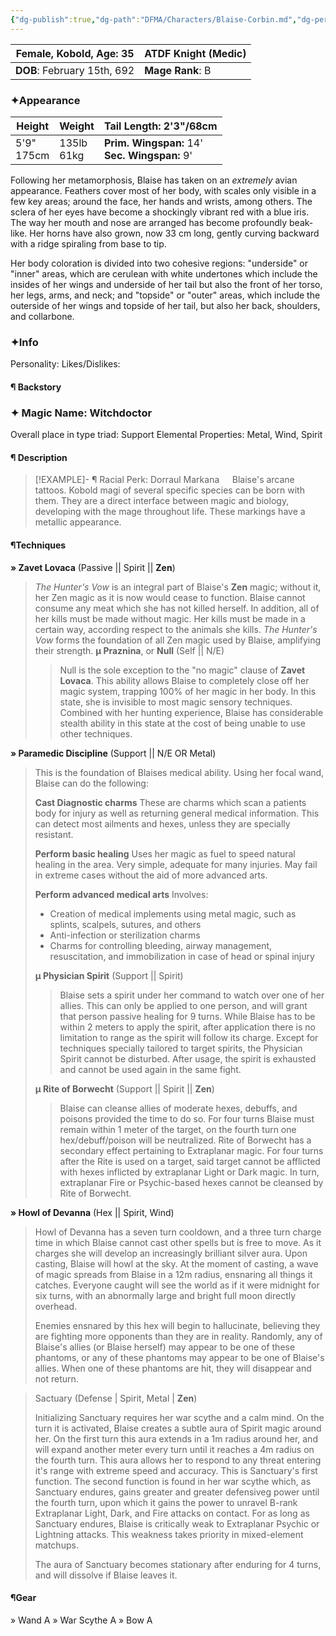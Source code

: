 ```yaml
---
{"dg-publish":true,"dg-path":"DFMA/Characters/Blaise-Corbin.md","dg-permalink":"DFMA/Characters/Blaise-Corbin","permalink":"/DFMA/Characters/Blaise-Corbin/"}
---
```



| **Female, Kobold, Age**: 35<br> | **ATDF Knight** (Medic) |
| ------------------------------- | ----------------------- |
| **DOB**: February 15th, 692     | **Mage Rank**: B        |
### ✦Appearance 

| **Height**    | **Weight**    | **Tail Length:** 2'3"/68cm                       |
| ------------- | ------------- | ------------------------------------------------ |
| 5'9"<br>175cm | 135lb<br>61kg | **Prim. Wingspan:** 14'<br>**Sec. Wingspan:** 9' |

Following her metamorphosis, Blaise has taken on an *extremely* avian appearance. Feathers cover most of her body, with scales only visible in a few key areas; around the face, her hands and wrists, among others. The sclera of her eyes have become a shockingly vibrant red with a blue iris. 
The way her mouth and nose are arranged has become profoundly beak-like. Her horns have also grown, now 33 cm long, gently curving backward with a ridge spiraling from base to tip.

Her body coloration is divided into two cohesive regions: "underside" or "inner" areas, which are cerulean with white undertones which include the insides of her wings and underside of her tail but also the front of her torso, her legs, arms, and neck; and "topside" or "outer" areas, which include the outerside of her wings and topside of her tail, but also her back, shoulders, and collarbone.
### ✦Info

Personality: 
Likes/Dislikes:

#### ¶ Backstory





### ✦ Magic Name: Witchdoctor
Overall place in type triad: Support
Elemental Properties: Metal, Wind, Spirit
#### ¶ Description

> [!EXAMPLE]- ¶ Racial Perk: Dorraul Markana
> $\quad$Blaise's arcane tattoos. Kobold magi of several specific species can be born with them. They are a direct interface between magic and biology, developing with the mage throughout life. These markings have a metallic appearance.


#### ¶Techniques
**» Zavet Lovaca** (Passive || Spirit || **Zen**)
> *The Hunter's Vow* is an integral part of Blaise's **Zen** magic; without it, her Zen magic as it is now would cease to function.
> Blaise cannot consume any meat which she has not killed herself. In addition, all of her kills must be made without magic. Her kills must be made in a certain way, according respect to the animals she kills.
> *The Hunter's Vow* forms the foundation of all Zen magic used by Blaise, amplifying their strength.
> **µ Praznina**, or **Null** (Self || N/E)
>> Null is the sole exception to the "no magic" clause of **Zavet Lovaca**. This ability allows Blaise to completely close off her magic system, trapping 100% of her magic in her body. In this state, she is invisible to most magic sensory techniques. Combined with her hunting experience, Blaise has considerable stealth ability in this state at the cost of being unable to use other techniques.

**» Paramedic Discipline** (Support || N/E OR Metal)
> This is the foundation of Blaises medical ability.
> Using her focal wand, Blaise can do the following:
> 
> **Cast Diagnostic charms**
> These are charms which scan a patients body for injury as well as returning general medical information. This can detect most ailments and hexes, unless they are specially resistant.
> 
> **Perform basic healing**
> Uses her magic as fuel to speed natural healing in the area. Very simple, adequate for many injuries. May fail in extreme cases without the aid of more advanced arts.
> 
> **Perform advanced medical arts**
> Involves:
> - Creation of medical implements using metal magic, such as splints, scalpels, sutures, and others
> - Anti-infection or sterilization charms
> - Charms for controlling bleeding, airway management, resuscitation, and immobilization in case of head or spinal injury
>   
> **µ Physician Spirit** (Support || Spirit)
>> Blaise sets a spirit under her command to watch over one of her allies. This can only be applied to one person, and will grant that person passive healing for 9 turns. While Blaise has to be within 2 meters to apply the spirit, after application there is no limitation to range as the spirit will follow its charge. 
>> Except for techniques specially tailored to target spirits, the Physician Spirit cannot be disturbed. After usage, the spirit is exhausted and cannot be used again in the same fight.
>
> **µ Rite of Borwecht** (Support || Spirit || **Zen**)
>> Blaise can cleanse allies of moderate hexes, debuffs, and poisons provided the time to do so. For four turns Blaise must remain within 1 meter of the target, on the fourth turn one hex/debuff/poison will be neutralized.
>> Rite of Borwecht has a secondary effect pertaining to Extraplanar magic. For four turns after the Rite is used on a target, said target cannot be afflicted with hexes inflicted by extraplanar Light or Dark magic. In turn, extraplanar Fire or Psychic-based hexes cannot be cleansed by Rite of Borwecht.

**» Howl of Devanna** (Hex || Spirit, Wind)
> Howl of Devanna has a seven turn cooldown, and a three turn charge time in which Blaise cannot cast other spells but is free to move. As it charges she will develop an increasingly brilliant silver aura.
> Upon casting, Blaise will howl at the sky. At the moment of casting, a wave of magic spreads from Blaise in a 12m radius, ensnaring all things it catches. Everyone caught will see the world as if it were midnight for six turns, with an abnormally large and bright full moon directly overhead.
> 
> Enemies ensnared by this hex will begin to hallucinate, believing they are fighting more opponents than they are in reality. Randomly, any of Blaise's allies (or Blaise herself) may appear to be one of these phantoms, or any of these phantoms may appear to be one of Blaise's allies. When one of these phantoms are hit, they will disappear and not return.

> Sactuary (Defense | Spirit, Metal | **Zen**)
> 
> Initializing Sanctuary requires her war scythe and a calm mind. On the turn it is activated, Blaise creates a subtle aura of Spirit magic around her. On the first turn this aura extends in a 1m radius around her, and will expand another meter every turn until it reaches a 4m radius on the fourth turn. This aura allows her to respond to any threat entering it's range with extreme speed and accuracy. This is Sanctuary's first function.
> The second function is found in her war scythe which, as Sanctuary endures, gains greater and greater defensiveg power until the fourth turn, upon which it gains the power to unravel B-rank Extraplanar Light, Dark, and Fire attacks on contact. For as long as Sanctuary endures, Blaise is critically weak to Extraplanar Psychic or Lightning attacks. This weakness takes priority in mixed-element matchups.
> 
> The aura of Sanctuary becomes stationary after enduring for 4 turns, and will dissolve if Blaise leaves it.


#### ¶Gear
» Wand
	A
» War Scythe
	A
» Bow
	A